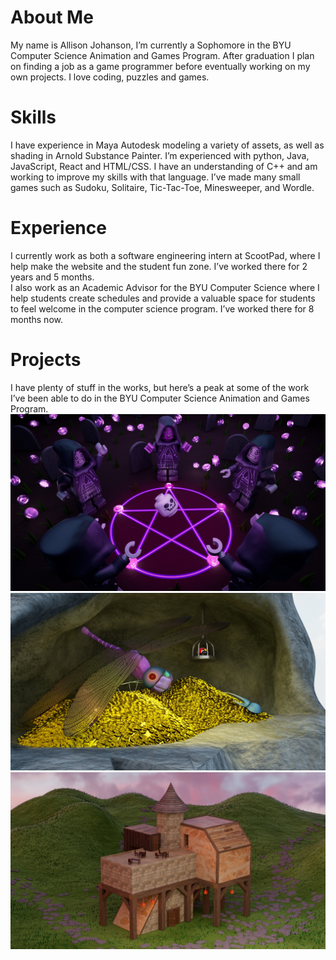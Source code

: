 # About Me
My name is Allison Johanson, I’m currently a Sophomore in the BYU Computer Science Animation and Games Program. After graduation I plan on finding a job as a game programmer before eventually working on my own projects. I love coding, puzzles and games.
# Skills
I have experience in Maya Autodesk modeling a variety of assets, as well as shading in Arnold Substance Painter. I’m experienced with python, Java, JavaScript, React and HTML/CSS. I have an understanding of C++ and am working to improve my skills with that language. I’ve made many small games such as Sudoku, Solitaire, Tic-Tac-Toe, Minesweeper, and Wordle.
# Experience
I currently work as both a software engineering intern at ScootPad, where I help make the website and the student fun zone. I’ve worked there for 2 years and 5 months.\
I also work as an Academic Advisor for the BYU Computer Science where I help students create schedules and provide a valuable space for students to feel welcome in the computer science program. I’ve worked there for 8 months now.
# Projects
I have plenty of stuff in the works, but here’s a peak at some of the work I’ve been able to do in the BYU Computer Science Animation and Games Program.
![Lego image](Lego_Image.jpg)
![Bug image](Bug_Image.jpg)
![Building image](Building_Image.jpg)
